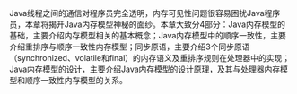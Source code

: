 Java线程之间的通信对程序员完全透明，内存可见性问题很容易困扰Java程序员，本章将揭开Java内存模型神秘的面纱。本章大致分4部分：Java内存模型的基础，主要介绍内存模型相关的基本概念；Java内存模型中的顺序一致性，主要介绍重排序与顺序一致性内存模型；同步原语，主要介绍3个同步原语（synchronized、volatile和final）的内存语义及重排序规则在处理器中的实现；Java内存模型的设计，主要介绍Java内存模型的设计原理，及其与处理器内存模型和顺序一致性内存模型的关系。